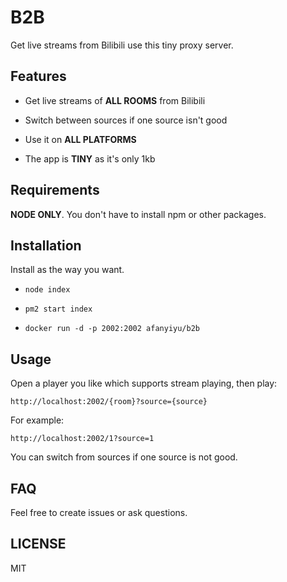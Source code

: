 # B2B

Get live streams from Bilibili use this tiny proxy server.

## Features

- Get live streams of **ALL ROOMS** from Bilibili

- Switch between sources if one source isn't good

- Use it on **ALL PLATFORMS**

- The app is **TINY** as it's only 1kb

## Requirements

**NODE ONLY**. You don't have to install npm or other packages.

## Installation

Install as the way you want.

- `node index`

- `pm2 start index`

- `docker run -d -p 2002:2002 afanyiyu/b2b`

## Usage

Open a player you like which supports stream playing, then play:

`http://localhost:2002/{room}?source={source}`

For example:

`http://localhost:2002/1?source=1`

You can switch from sources if one source is not good.

## FAQ

Feel free to create issues or ask questions.

## LICENSE

MIT
